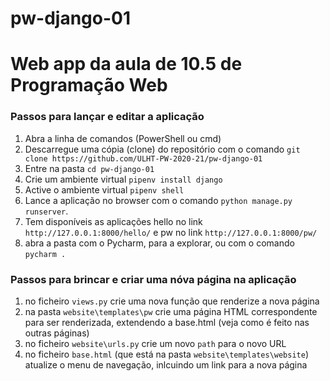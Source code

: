 # pw-django-01

# Web app da aula de 10.5 de Programação Web

### Passos para lançar e editar a aplicação
1. Abra a linha de comandos (PowerShell ou cmd)
1. Descarregue uma cópia (clone) do repositório com o comando `git clone https://github.com/ULHT-PW-2020-21/pw-django-01` 
1. Entre na pasta  `cd pw-django-01`
1. Crie um ambiente virtual `pipenv install django`
1. Active o ambiente virtual `pipenv shell`
1. Lance a aplicação no browser com o comando `python manage.py runserver`. 
1. Tem disponíveis as aplicações hello no link `http://127.0.0.1:8000/hello/` e pw no link `http://127.0.0.1:8000/pw/` 
1. abra a pasta com o Pycharm, para a explorar, ou com o comando `pycharm .`

### Passos para brincar e criar uma nóva página na aplicação
1. no ficheiro `views.py` crie uma nova função que renderize a nova página
2. na pasta `website\templates\pw` crie uma página HTML correspondente para ser renderizada, extendendo a base.html (veja como é feito nas outras páginas)
3. no ficheiro `website\urls.py` crie um novo `path` para o novo URL
4. no ficheiro `base.html` (que está na pasta `website\templates\website`) atualize o menu de navegação, inlcuindo um link para a nova página
